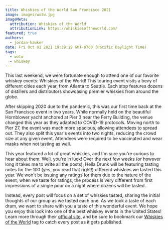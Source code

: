 ```yaml
---
title: Whiskies of the World San Francisco 2021
image: images/wotw.jpg
imageMeta:
  attribution: Whiskies of the World
  attributionLink: https://whiskiesoftheworld.com/
featured: true
authors:
  - jordan-hawker
date: Fri Oct 01 2021 19:39:19 GMT-0700 (Pacific Daylight Time)
tags:
  - wotw
  - whiskey
---
```


This last weekend, we were fortunate enough to attend one of our favorite whiskey events: 
Whiskies of the World! This touring event visits a bevy of different cities each year, from 
Atlanta to Seattle. Each stop features dozens of distillers and distributors showcasing premier 
whiskies from around the globe.

After skipping 2020 due to the pandemic, this was our first time back at the San Francisco event 
in two years. While normally held on the beautiful Hornblower yacht anchored at Pier 3 near the 
Ferry Building, the venue changed this year as they adapted to COVID-19 protocols. Moving north 
to Pier 27, the event was much more spacious, allowing attendees to spread out. They also split 
this year's events into two nights, reducing the crowd size at any given event. Attendees were 
required to be vaccinated and wear masks when not tasting as well.

This year featured a lot of great whiskies, and I'm sure you're curious to hear about them. Well, 
you're in luck! Over the next few weeks (or however long it takes me to write all the posts), 
Hella Drunk will be featuring tasting notes for the 100 (yes, you read that right!) different 
whiskies we tasted this year. We won't be issuing any ratings for them due to the nature of the 
event; when we taste for ratings, the process is very different from first impressions of a 
single pour on a night where dozens will be tasted.

Instead, every post will focus on a set of whiskies tasted, sharing the initial thoughts of 
our group as we tasted each one. As we took a taste of each dram, we want to share with you a 
taste of this wonderful event. We hope you enjoy this look into one of the best whiskey events 
in the United States! Learn more through their
<a href="https://whiskiesoftheworld.com/" target="_blank">official site</a>,
and be sure to bookmark our [Whiskies of the World](/tag/wotw) tag to catch every post as it 
gets published.
